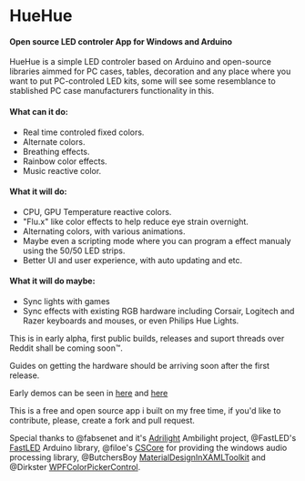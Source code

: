 # HueHue
#### Open source LED controler App for Windows and Arduino


HueHue is a simple LED controler based on Arduino and open-source libraries aimmed for PC cases, tables, decoration and any place where you want to put PC-controled LED kits, some will see some resemblance to stablished PC case manufacturers functionality in this.

#### What can it do:
- Real time controled fixed colors.
- Alternate colors.
- Breathing effects.
- Rainbow color effects.
- Music reactive color.

#### What it will do:
- CPU, GPU Temperature reactive colors.
- "Flu.x" like color effects to help reduce eye strain overnight.
- Alternating colors, with various animations.
- Maybe even a scripting mode where you can program a effect manualy using the 50/50 LED strips.
- Better UI and user experience, with auto updating and etc.

#### What it will do maybe:
- Sync lights with games
- Sync effects with existing RGB hardware including Corsair, Logitech and Razer keyboards and mouses, or even Philips Hue Lights. 

This is in early alpha, first public builds, releases and suport threads over Reddit shall be coming soon™.

Guides on getting the hardware should be arriving soon after the first release.

Early demos can be seen in [here](https://www.instagram.com/p/BSrty_fgKlM/?taken-by=brianostorm) and [here](https://www.instagram.com/p/BPTj4bIgQ8H/?taken-by=brianostorm)

This is a free and open source app i built on my free time, if you'd like to contribute, please, create a fork and pull request.

Special thanks to @fabsenet and it's [Adrilight](https://github.com/fabsenet/adrilight) Ambilight project, @FastLED's [FastLED](https://github.com/FastLED/FastLED) Arduino library, @filoe's [CSCore](https://github.com/filoe/cscore) for providing the windows audio processing library, @ButchersBoy [MaterialDesignInXAMLToolkit](https://github.com/ButchersBoy/MaterialDesignInXamlToolkit) and @Dirkster [WPFColorPickerControl](https://wpfcolorpickercontrol.codeplex.com/).
